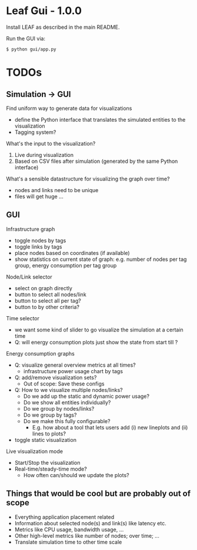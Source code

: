 # Leaf Gui - 1.0.0

Install LEAF as described in the main README.

Run the GUI via:

```
$ python gui/app.py
```


# TODOs

## Simulation -> GUI

Find uniform way to generate data for visualizations
- define the Python interface that translates the simulated entities to the visualization
- Tagging system?

What's the input to the visualization?
1. Live during visualization
2. Based on CSV files after simulation (generated by the same Python interface)

What's a sensible datastructure for visualizing the graph over time?
- nodes and links need to be unique
- files will get huge ...


## GUI

Infrastructure graph
- toggle nodes by tags
- toggle links by tags
- place nodes based on coordinates (if available)
- show statistics on current state of graph: e.g. number of nodes per tag group, energy consumption per tag group

Node/Link selector
- select on graph directly
- button to select all nodes/link
- button to select all per tag?
- button to by other criteria?

Time selector
- we want some kind of slider to go visualize the simulation at a certain time
- Q: will energy consumption plots just show the state from start till <now>?

Energy consumption graphs
- Q: visualize general overview metrics at all times?
  - infrastructure power usage chart by tags
- Q: add/remove visualization sets?
  - Out of scope: Save these configs
- Q: How to we visualize multiple nodes/links?
  - Do we add up the static and dynamic power usage?
  - Do we show all entities individually?
  - Do we group by nodes/links?
  - Do we group by tags?
  - Do we make this fully configurable?
    - E.g. how about a tool that lets users add (i) new lineplots and (ii) lines to plots? 
- toggle static visualization

Live visualization mode
- Start/Stop the visualization
- Real-time/steady-time mode?
  - How often can/should we update the plots?


## Things that would be cool but are probably out of scope

- Everything application placement related
- Information about selected node(s) and link(s) like latency etc.
- Metrics like CPU usage, bandwidth usage, ...
- Other high-level metrics like number of nodes; over time; ...
- Translate simulation time to other time scale
